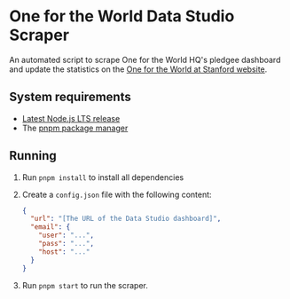# One for the World Data Studio Scraper

An automated script to scrape One for the World HQ's pledgee dashboard and update the statistics on the [One for the World at Stanford website](https://onefortheworld.su.domains).

## System requirements

- [Latest Node.js LTS release](https://nodejs.org)
- The [pnpm package manager](https://pnpm.js.org/)

## Running

1. Run `pnpm install` to install all dependencies
2. Create a `config.json` file with the following content:

   ```json
   {
     "url": "[The URL of the Data Studio dashboard]",
     "email": {
       "user": "...",
       "pass": "...",
       "host": "..."
     }
   }
   ```

3. Run `pnpm start` to run the scraper.
